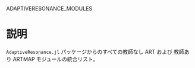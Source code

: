 ADAPTIVERESONANCE_MODULES

# 説明

`AdaptiveResonance.jl` パッケージからのすべての教師なし ART および 教師あり ARTMAP モジュールの統合リスト。
